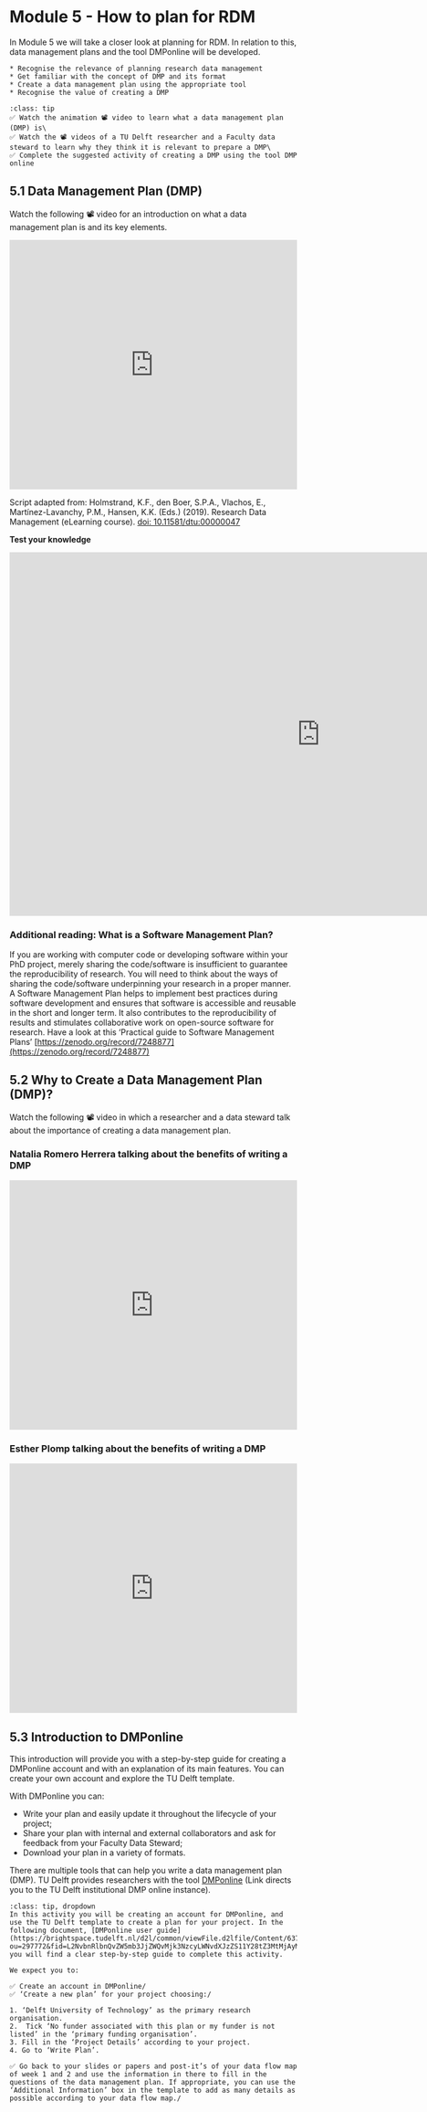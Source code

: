 # Module 5 - How to plan for RDM

In Module 5 we will take a closer look at planning for RDM. In relation to this, data management plans and the tool DMPonline will be developed.

```{admonition} At the end of this module you should be able to:
* Recognise the relevance of planning research data management   
* Get familiar with the concept of DMP and its format 
* Create a data management plan using the appropriate tool 
* Recognise the value of creating a DMP
```

```{admonition} There are different activities in this module you should complete:
:class: tip
✅ Watch the animation 📽️ video to learn what a data management plan (DMP) is\
✅ Watch the 📽️ videos of a TU Delft researcher and a Faculty data steward to learn why they think it is relevant to prepare a DMP\
✅ Complete the suggested activity of creating a DMP using the tool DMP online
```   

## 5.1 Data Management Plan (DMP)

Watch the following 📽️ video for an introduction on what a data management plan is and its key elements.

<iframe src="https://collegerama.tudelft.nl/Mediasite/Play/c6ee8e29b09240b98906266d7478b70a1d" aria-label="Module5" width="100%" height="437" frameborder="0" allowfullscreen="allowfullscreen" allow="autoplay *; geolocation *; microphone *; camera *; midi *; encrypted-media *"></iframe><script src="https://tudelft.h5p.com/js/h5p-resizer.js" charset="UTF-8"></script>

Script adapted from: Holmstrand, K.F., den Boer, S.P.A., Vlachos, E., Martínez-Lavanchy, P.M., Hansen, K.K. (Eds.) (2019). Research Data Management (eLearning course). [doi: 10.11581/dtu:00000047](https://vidensportal.deic.dk/en/RDMELearn)

**Test your knowledge**
<iframe src="https://tudelft.h5p.com/content/1292012997557815077/embed" aria-label="Quiz for Module 5 - Video What is a data management plan? V2" width="1088" height="637" frameborder="0" allowfullscreen="allowfullscreen" allow="autoplay *; geolocation *; microphone *; camera *; midi *; encrypted-media *"></iframe><script src="https://tudelft.h5p.com/js/h5p-resizer.js" charset="UTF-8"></script>

### Additional reading: What is a Software Management Plan?
If you are working with computer code or developing software within your PhD project, merely sharing the code/software is insufficient to guarantee the reproducibility of research. You will need to think about the ways of sharing the code/software underpinning your research in a proper manner. A Software Management Plan helps to implement best practices during software development and ensures that software is accessible and reusable in the short and longer term. It also contributes to the reproducibility of results and stimulates collaborative work on open-source software for research.
Have a look at this ‘Practical guide to Software Management Plans’
[https://zenodo.org/record/7248877](https://zenodo.org/record/7248877)

## 5.2 Why to Create a Data Management Plan (DMP)?

Watch the following 📽️ video in which a researcher and a data steward talk about the importance of creating a data management plan.

### Natalia Romero Herrera talking about the benefits of writing a DMP

<iframe src="https://collegerama.tudelft.nl/Mediasite/Play/742f79c576fd4493a302376d2f72675c1d" aria-label="Module5" width="100%" height="437" frameborder="0" allowfullscreen="allowfullscreen" allow="autoplay *; geolocation *; microphone *; camera *; midi *; encrypted-media *"></iframe><script src="https://tudelft.h5p.com/js/h5p-resizer.js" charset="UTF-8"></script>

### Esther Plomp talking about the benefits of writing a DMP

<iframe src="https://collegerama.tudelft.nl/Mediasite/Play/5cd7a7217c7f4e9b986d8e05909271471d" aria-label="Module3" width="100%" height="437" frameborder="0" allowfullscreen="allowfullscreen" allow="autoplay *; geolocation *; microphone *; camera *; midi *; encrypted-media *"></iframe><script src="https://tudelft.h5p.com/js/h5p-resizer.js" charset="UTF-8"></script>

## 5.3 Introduction to DMPonline

This introduction will provide you with a step-by-step guide for creating a DMPonline account and with an explanation of its main features. You can create your own account and explore the TU Delft template.

With DMPonline you can:

-   Write your plan and easily update it throughout the lifecycle of your project;
-   Share your plan with internal and external collaborators and ask for feedback from your Faculty Data Steward;
-   Download your plan in a variety of formats.
    
There are multiple tools that can help you write a data management plan (DMP). TU Delft provides researchers with the tool [DMPonline](https://dmponline.tudelft.nl/?perform_check=false) (Link directs you to the TU Delft institutional DMP online instance).

```{admonition} Suggested Activity - Getting started with creating a DMP
:class: tip, dropdown
In this activity you will be creating an account for DMPonline, and use the TU Delft template to create a plan for your project. In the following document, [DMPonline user guide](https://brightspace.tudelft.nl/d2l/common/viewFile.d2lfile/Content/637384388228502429/DMPonline%20user%20guide_Jan.2020.pdf?ou=297772&fid=L2NvbnRlbnQvZW5mb3JjZWQvMjk3NzcyLWNvdXJzZS11Y28tZ3MtMjAyMC1yNGExLTAxL0RNUG9ubGluZSB1c2VyIGd1aWRlX0phbi4yMDIwLnBkZg), you will find a clear step-by-step guide to complete this activity. 

We expect you to:

✅ Create an account in DMPonline/
✅ ‘Create a new plan’ for your project choosing:/

1. ‘Delft University of Technology’ as the primary research organisation. 
2.  Tick ‘No funder associated with this plan or my funder is not listed’ in the ‘primary funding organisation’.
3. Fill in the ‘Project Details’ according to your project.
4. Go to ‘Write Plan’.

✅ Go back to your slides or papers and post-it’s of your data flow map of week 1 and 2 and use the information in there to fill in the questions of the data management plan. If appropriate, you can use the ‘Additional Information’ box in the template to add as many details as possible according to your data flow map./

```
